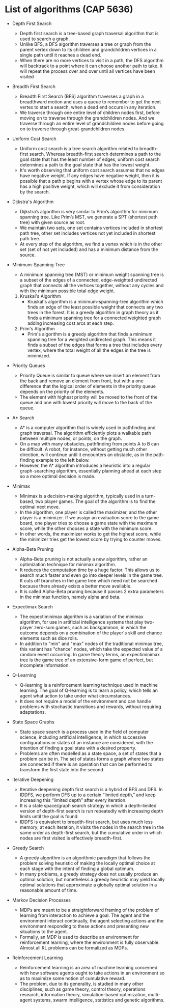 # List of algorithms (CAP 5636)

* Depth First Search
    - Depth first search is a tree-based graph traversal algorithm that is used to search a graph. 
    - Unlike BFS, a DFS algorithm traverses a tree or graph from the parent vertex down to its children and grandchildren vertices in a single path until it reaches a dead end.
	- When there are no more vertices to visit in a path, the DFS algorithm will backtrack to a point where it can choose another path to take. It will repeat the process over and over until all vertices have been visited
    
* Breadth First Search
	- Breadth First Search (BFS) algorithm traverses a graph in a breadthward motion and uses a queue to remember to get the next vertex to start a search, when a dead end occurs in any iteration.
	- We traverse through one entire level of children nodes first, before moving on to traverse through the grandchildren nodes. And we traverse through an entire level of grandchildren nodes before going on to traverse through great-grandchildren nodes.

* Uniform Cost Search 

	- Uniform cost search is a tree search algorithm related to breadth-first search. Whereas breadth-first search determines a path to the goal state that has the least number of edges, uniform cost search determines a path to the goal state that has the lowest weight.
	- It's worth observing that uniform cost search assumes that no edges have negative weight. If any edges have negative weight, then it is possible that a path p begins with a vertex whose edge to its parent has a high positive weight, which will exclude it from consideration by the search.

* Dijkstra's Algorithm
	- Dijkstra’s algorithm is very similar to Prim’s algorithm for minimum spanning tree. Like Prim’s MST, we generate a SPT (shortest path tree) with given source as root. 
	- We maintain two sets, one set contains vertices included in shortest path tree, other set includes vertices not yet included in shortest path tree. 
	- At every step of the algorithm, we find a vertex which is in the other set (set of not yet included) and has a minimum distance from the source.

* Minimum-Spanning-Tree
	- A minimum spanning tree (MST) or minimum weight spanning tree is a subset of the edges of a connected, edge-weighted undirected graph that connects all the vertices together, without any cycles and with the minimum possible total edge weight.
	1. Kruskal's Algorithm
		- Kruskal's algorithm is a minimum-spanning-tree algorithm which finds an edge of the least possible weight that connects any two trees in the forest. It is a greedy algorithm in graph theory as it finds a minimum spanning tree for a connected weighted graph adding increasing cost arcs at each step.
	2. Prim's Algorithm	
		- Prim's algorithm is a greedy algorithm that finds a minimum spanning tree for a weighted undirected graph. This means it finds a subset of the edges that forms a tree that includes every vertex, where the total weight of all the edges in the tree is minimized. 

* Priority Queues
	- Priority Queue is similar to queue where we insert an element from the back and remove an element from front, but with a one difference that the logical order of elements in the priority queue depends on the priority of the elements. 
	- The element with highest priority will be moved to the front of the queue and one with lowest priority will move to the back of the queue. 
* A* Search
	- A* is a computer algorithm that is widely used in pathfinding and graph traversal. The algorithm efficiently plots a walkable path between multiple nodes, or points, on the graph.
	- On a map with many obstacles, pathfinding from points A to B can be difficult. A robot, for instance, without getting much other direction, will continue until it encounters an obstacle, as in the path-finding example to the left below.
	- However, the A* algorithm introduces a heuristic into a regular graph-searching algorithm, essentially planning ahead at each step so a more optimal decision is made.
* Minimax
	- Minimax is a decision-making algorithm, typically used in a turn-based, two player games. The goal of the algorithm is to find the optimal next move.
	- In the algorithm, one player is called the maximizer, and the other player is a minimizer. If we assign an evaluation score to the game board, one player tries to choose a game state with the maximum score, while the other chooses a state with the minimum score.
	- In other words, the maximizer works to get the highest score, while the minimizer tries get the lowest score by trying to counter moves.
* Alpha-Beta Pruning
	- Alpha-Beta pruning is not actually a new algorithm, rather an optimization technique for minimax algorithm.
	- It reduces the computation time by a huge factor. This allows us to search much faster and even go into deeper levels in the game tree. It cuts off branches in the game tree which need not be searched because there already exists a better move available. 
	- It is called Alpha-Beta pruning because it passes 2 extra parameters in the minimax function, namely alpha and beta.
* Expectimax Search
	- The expectiminimax algorithm is a variation of the minimax algorithm, for use in artificial intelligence systems that play two-player zero-sum games, such as backgammon, in which the outcome depends on a combination of the player's skill and chance elements such as dice rolls. 
	- In addition to "min" and "max" nodes of the traditional minimax tree, this variant has "chance" nodes, which take the expected value of a random event occurring. In game theory terms, an expectiminimax tree is the game tree of an extensive-form game of perfect, but incomplete information.
* Q-Learning
	- Q-learning is a reinforcement learning technique used in machine learning. The goal of Q-learning is to learn a policy, which tells an agent what action to take under what circumstances. 
	- It does not require a model of the environment and can handle problems with stochastic transitions and rewards, without requiring adaptations.
* State Space Graphs
	- State space search is a process used in the field of computer science, including artificial intelligence, in which successive configurations or states of an instance are considered, with the intention of finding a goal state with a desired property.
	- Problems are often modelled as a state space, a set of states that a problem can be in. The set of states forms a graph where two states are connected if there is an operation that can be performed to transform the first state into the second.
* Iterative Deepening
	- Iterative deepening depth first search is a hybrid of BFS and DFS. In IDDFS, we perform DFS up to a certain “limited depth,” and keep increasing this “limited depth” after every iteration.
	- It is a state space/graph search strategy in which a depth-limited version of depth-first search is run repeatedly with increasing depth limits until the goal is found. 
	- IDDFS is equivalent to breadth-first search, but uses much less memory; at each iteration, it visits the nodes in the search tree in the same order as depth-first search, but the cumulative order in which nodes are first visited is effectively breadth-first.
* Greedy Search
	- A greedy algorithm is an algorithmic paradigm that follows the problem solving heuristic of making the locally optimal choice at each stage with the intent of finding a global optimum. 
	- In many problems, a greedy strategy does not usually produce an optimal solution, but nonetheless a greedy heuristic may yield locally optimal solutions that approximate a globally optimal solution in a reasonable amount of time.
* Markov Decision Processes
	- MDPs are meant to be a straightforward framing of the problem of learning from interaction to achieve a goal. The agent and the environment interact continually, the agent selecting actions and the environment responding to these actions and presenting new situations to the agent.
	- Formally, an MDP is used to describe an environment for reinforcement learning, where the environment is fully observable. Almost all RL problems can be formalized as MDPs.
* Reinforcement Learning
	- Reinforcement learning is an area of machine learning concerned with how software agents ought to take actions in an environment so as to maximize some notion of cumulative reward. 
	- The problem, due to its generality, is studied in many other disciplines, such as game theory, control theory, operations research, information theory, simulation-based optimization, multi-agent systems, swarm intelligence, statistics and genetic algorithms.